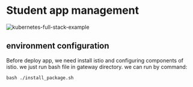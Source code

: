 # Student app management
![kubernetes-full-stack-example](https://nirajsonawane.github.io/2020/04/25/Deploy-React-Spring-Boot-MongoDB-Fullstack-application-on-Kubernetes/)

## environment configuration
Before deploy app, we need install istio and configuring components of istio. we just run bash file in gateway directory. we can run by command:
```console
bash ./install_package.sh
```